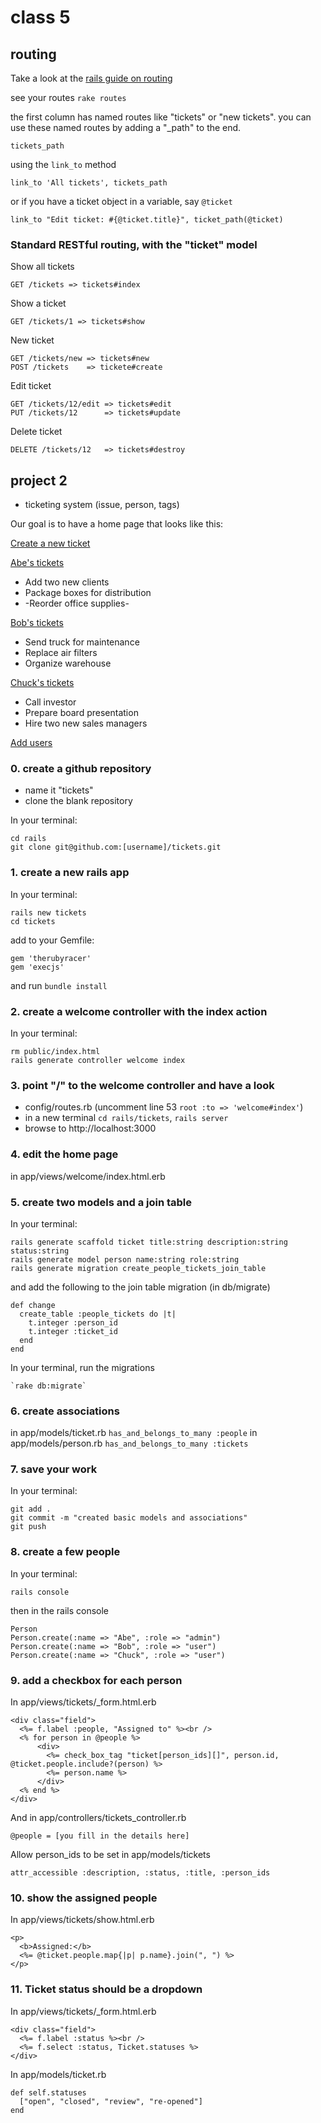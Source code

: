 # class 5

## routing

Take a look at the [rails guide on routing](http://guides.rubyonrails.org/routing.html#crud-verbs-and-actions)

see your routes `rake routes`

the first column has named routes like "tickets" or "new tickets". you can use these named routes by adding a "_path" to the end.

`tickets_path`

using the `link_to` method

`link_to 'All tickets', tickets_path`

or if you have a ticket object in a variable, say `@ticket`

`link_to "Edit ticket: #{@ticket.title}", ticket_path(@ticket)`

### Standard RESTful routing, with the "ticket" model

Show all tickets

    GET /tickets => tickets#index

Show a ticket

    GET /tickets/1 => tickets#show

New ticket

    GET /tickets/new => tickets#new
    POST /tickets    => tickete#create

Edit ticket

    GET /tickets/12/edit => tickets#edit
    PUT /tickets/12      => tickets#update

Delete ticket

    DELETE /tickets/12   => tickets#destroy

## project 2

* ticketing system (issue, person, tags)

Our goal is to have a home page that looks like this:

[Create a new ticket](#)

[Abe's tickets](#)

* Add two new clients
* Package boxes for distribution
* -Reorder office supplies-

[Bob's tickets](#)

* Send truck for maintenance
* Replace air filters
* Organize warehouse

[Chuck's tickets](#)

* Call investor
* Prepare board presentation
* Hire two new sales managers

[Add users](#)

### 0. create a github repository

* name it "tickets"
* clone the blank repository

In your terminal:

    cd rails
    git clone git@github.com:[username]/tickets.git

### 1. create a new rails app

In your terminal:

    rails new tickets
    cd tickets

add to your Gemfile:

    gem 'therubyracer'
    gem 'execjs'

and run `bundle install`

### 2. create a welcome controller with the index action

In your terminal:

    rm public/index.html
    rails generate controller welcome index

### 3. point "/" to the welcome controller and have a look

* config/routes.rb (uncomment line 53 `root :to => 'welcome#index'`)
* in a new terminal `cd rails/tickets`, `rails server`
* browse to http://localhost:3000

### 4. edit the home page

in app/views/welcome/index.html.erb

### 5. create two models and a join table

In your terminal:

    rails generate scaffold ticket title:string description:string status:string
    rails generate model person name:string role:string
    rails generate migration create_people_tickets_join_table

and add the following to the join table migration (in db/migrate)

    def change
      create_table :people_tickets do |t|
        t.integer :person_id
        t.integer :ticket_id
      end
    end

In your terminal, run the migrations

    `rake db:migrate`

### 6. create associations

in app/models/ticket.rb `has_and_belongs_to_many :people`
in app/models/person.rb `has_and_belongs_to_many :tickets`

### 7. save your work

In your terminal:

    git add .
    git commit -m "created basic models and associations"
    git push

### 8. create a few people

In your terminal:

    rails console

then in the rails console

    Person
    Person.create(:name => "Abe", :role => "admin")
    Person.create(:name => "Bob", :role => "user")
    Person.create(:name => "Chuck", :role => "user")

### 9. add a checkbox for each person

In app/views/tickets/_form.html.erb

    <div class="field">
      <%= f.label :people, "Assigned to" %><br />
      <% for person in @people %>
          <div>
            <%= check_box_tag "ticket[person_ids][]", person.id, @ticket.people.include?(person) %>
            <%= person.name %>
          </div>
      <% end %>
    </div>

And in app/controllers/tickets_controller.rb

    @people = [you fill in the details here]

Allow person_ids to be set in app/models/tickets

    attr_accessible :description, :status, :title, :person_ids

### 10. show the assigned people

In app/views/tickets/show.html.erb

    <p>
      <b>Assigned:</b>
      <%= @ticket.people.map{|p| p.name}.join(", ") %>
    </p>

### 11. Ticket status should be a dropdown

In app/views/tickets/_form.html.erb

    <div class="field">
      <%= f.label :status %><br />
      <%= f.select :status, Ticket.statuses %>
    </div>

In app/models/ticket.rb

    def self.statuses
      ["open", "closed", "review", "re-opened"]
    end

